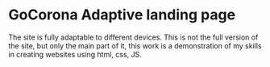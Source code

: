# GoCorona Adaptive landing page
The site is fully adaptable to different devices. This is not the full version of the site, but only the main part of it, this work is a demonstration of my skills in creating websites using html, css, JS.
